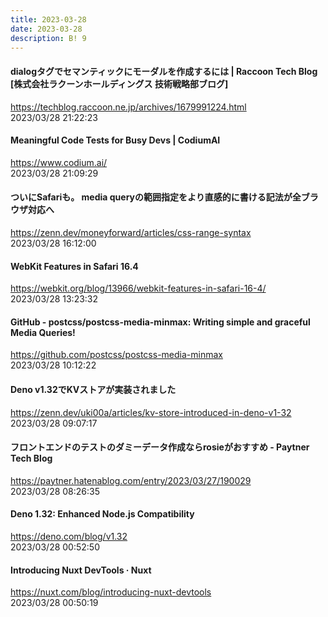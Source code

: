 ```yaml
---
title: 2023-03-28
date: 2023-03-28
description: B! 9
---
```


#### dialogタグでセマンティックにモーダルを作成するには | Raccoon Tech Blog [株式会社ラクーンホールディングス 技術戦略部ブログ]
https://techblog.raccoon.ne.jp/archives/1679991224.html<br>
2023/03/28 21:22:23<br>


#### Meaningful Code Tests for Busy Devs | CodiumAI
https://www.codium.ai/<br>
2023/03/28 21:09:29<br>


#### ついにSafariも。 media queryの範囲指定をより直感的に書ける記法が全ブラウザ対応へ
https://zenn.dev/moneyforward/articles/css-range-syntax<br>
2023/03/28 16:12:00<br>


#### WebKit Features in Safari 16.4
https://webkit.org/blog/13966/webkit-features-in-safari-16-4/<br>
2023/03/28 13:23:32<br>


#### GitHub - postcss/postcss-media-minmax: Writing simple and graceful Media Queries!
https://github.com/postcss/postcss-media-minmax<br>
2023/03/28 10:12:22<br>


#### Deno v1.32でKVストアが実装されました
https://zenn.dev/uki00a/articles/kv-store-introduced-in-deno-v1-32<br>
2023/03/28 09:07:17<br>


#### フロントエンドのテストのダミーデータ作成ならrosieがおすすめ - Paytner Tech Blog
https://paytner.hatenablog.com/entry/2023/03/27/190029<br>
2023/03/28 08:26:35<br>


#### Deno 1.32: Enhanced Node.js Compatibility
https://deno.com/blog/v1.32<br>
2023/03/28 00:52:50<br>


#### Introducing Nuxt DevTools · Nuxt
https://nuxt.com/blog/introducing-nuxt-devtools<br>
2023/03/28 00:50:19<br>



